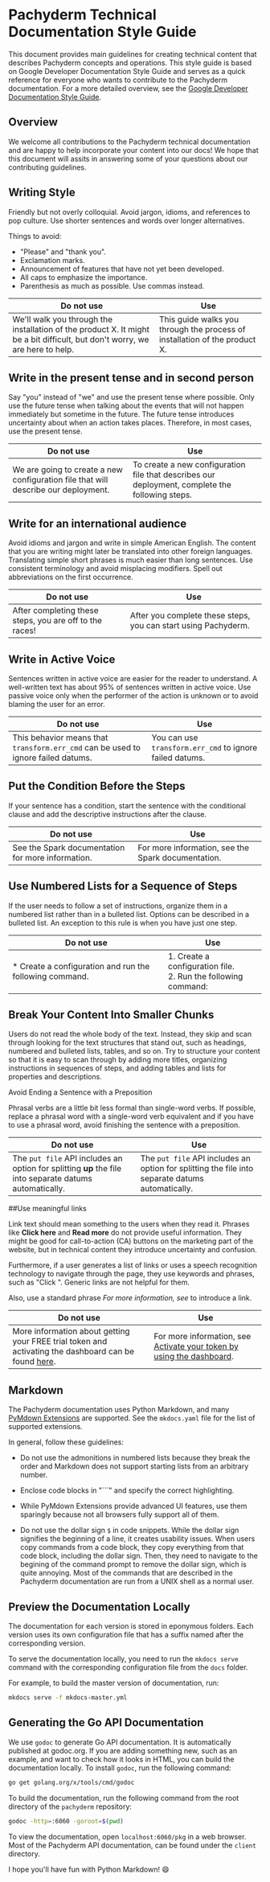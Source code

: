 # Pachyderm Technical Documentation Style Guide

This document provides main guidelines for creating technical content that
describes Pachyderm concepts and operations. This style guide is based on Google
Developer Documentation Style Guide and serves as a quick reference for everyone
who wants to contribute to the Pachyderm documentation. For a more detailed
overview, see the
[Google Developer Documentation Style Guide](https://developers.google.com/style/).

## Overview

We welcome all contributions to the Pachyderm technical documentation and are
happy to help incorporate your content into our docs! We hope that this document
will assits in answering some of your questions about our contributing
guidelines.

## Writing Style

Friendly but not overly colloquial. Avoid jargon, idioms, and references to pop
culture. Use shorter sentences and words over longer alternatives.

Things to avoid:

-   "Please" and "thank you".
-   Exclamation marks.
-   Announcement of features that have not yet been developed.
-   All caps to emphasize the importance.
-   Parenthesis as much as possible. Use commas instead.

| Do not use                                                                                                                   | Use                                                                        |
| ---------------------------------------------------------------------------------------------------------------------------- | -------------------------------------------------------------------------- |
| We'll walk you through the installation of the product X. It might be a bit difficult, but don't worry, we are here to help. | This guide walks you through the process of installation of the product X. |

## Write in the present tense and in second person

Say "you" instead of "we" and use the present tense where possible. Only use the
future tense when talking about the events that will not happen immediately but
sometime in the future. The future tense introduces uncertainty about when an
action takes places. Therefore, in most cases, use the present tense.

| Do not use                                                                         | Use                                                                                             |
| ---------------------------------------------------------------------------------- | ----------------------------------------------------------------------------------------------- |
| We are going to create a new configuration file that will describe our deployment. | To create a new configuration file that describes our deployment, complete the following steps. |

## Write for an international audience

Avoid idioms and jargon and write in simple American English. The content that
you are writing might later be translated into other foreign languages.
Translating simple short phrases is much easier than long sentences. Use
consistent terminology and avoid misplacing modifiers. Spell out abbreviations
on the first occurrence.

| Do not use                                              | Use                                                            |
| ------------------------------------------------------- | -------------------------------------------------------------- |
| After completing these steps, you are off to the races! | After you complete these steps, you can start using Pachyderm. |

## Write in Active Voice

Sentences written in active voice are easier for the reader to understand. A
well-written text has about 95% of sentences written in active voice. Use
passive voice only when the performer of the action is unknown or to avoid
blaming the user for an error.

| Do not use                                                                        | Use                                                      |
| --------------------------------------------------------------------------------- | -------------------------------------------------------- |
| This behavior means that `transform.err_cmd` can be used to ignore failed datums. | You can use `transform.err_cmd` to ignore failed datums. |

## Put the Condition Before the Steps

If your sentence has a condition, start the sentence with the conditional clause
and add the descriptive instructions after the clause.

| Do not use                                        | Use                                                |
| ------------------------------------------------- | -------------------------------------------------- |
| See the Spark documentation for more information. | For more information, see the Spark documentation. |

## Use Numbered Lists for a Sequence of Steps

If the user needs to follow a set of instructions, organize them in a numbered
list rather than in a bulleted list. Options can be described in a bulleted
list. An exception to this rule is when you have just one step.

| Do not use                                               | Use                                                                |
| -------------------------------------------------------- | ------------------------------------------------------------------ |
| \* Create a configuration and run the following command. | 1. Create a configuration file. <br> 2. Run the following command: |

## Break Your Content Into Smaller Chunks

Users do not read the whole body of the text. Instead, they skip and scan
through looking for the text structures that stand out, such as headings,
numbered and bulleted lists, tables, and so on. Try to structure your content so
that it is easy to scan through by adding more titles, organizing instructions
in sequences of steps, and adding tables and lists for properties and
descriptions.

Avoid Ending a Sentence with a Preposition

Phrasal verbs are a little bit less formal than single-word verbs. If possible,
replace a phrasal word with a single-word verb equivalent and if you have to use
a phrasal word, avoid finishing the sentence with a preposition.

| Do not use                                                                                              | Use                                                                                              |
| ------------------------------------------------------------------------------------------------------- | ------------------------------------------------------------------------------------------------ |
| The `put file` API includes an option for splitting **up** the file into separate datums automatically. | The `put file` API includes an option for splitting the file into separate datums automatically. |

##Use meaningful links

Link text should mean something to the users when they read it. Phrases like
**Click here** and **Read more** do not provide useful information. They might
be good for call-to-action (CA) buttons on the marketing part of the website,
but in technical content they introduce uncertainty and confusion.

Furthermore, if a user generates a list of links or uses a speech recognition
technology to navigate through the page, they use keywords and phrases, such as
"Click <text>". Generic links are not helpful for them.

Also, use a standard phrase _For more information, see <link>_ to introduce a
link.

| Do not use                                                                                                                                                                                       | Use                                                                                                                                                               |
| ------------------------------------------------------------------------------------------------------------------------------------------------------------------------------------------------ | ----------------------------------------------------------------------------------------------------------------------------------------------------------------- |
| More information about getting your FREE trial token and activating the dashboard can be found [here](https://docs.pachyderm.com/latest/enterprise/deployment/#activate-by-using-the-dashboard). | For more information, see [Activate your token by using the dashboard](https://docs.pachyderm.com/latest/enterprise/deployment/#activate-by-using-the-dashboard). |

## Markdown

The Pachyderm documentation uses Python Markdown, and many
[PyMdown Extensions](https://facelessuser.github.io/pymdown-extensions/) are
supported. See the `mkdocs.yaml` file for the list of supported extensions.

In general, follow these guidelines:

-   Do not use the admonitions in numbered lists because they break the order
    and Markdown does not support starting lists from an arbitrary number.

-   Enclose code blocks in "```" and specify the correct highlighting.

-   While PyMdown Extensions provide advanced UI features, use them sparingly
    because not all browsers fully support all of them.

-   Do not use the dollar sign `$` in code snippets. While the dollar sign
    signifies the beginning of a line, it creates usability issues. When users
    copy commands from a code block, they copy everything from that code block,
    including the dollar sign. Then, they need to navigate to the begining of
    the command prompt to remove the dollar sign, which is quite annoying. Most
    of the commands that are described in the Pachyderm documentation are run
    from a UNIX shell as a normal user.

## Preview the Documentation Locally

The documentation for each version is stored in eponymous folders. Each version
uses its own configuration file that has a suffix named after the corresponding
version.

To serve the documentation locally, you need to run the `mkdocs serve` command
with the corresponding configuration file from the `docs` folder.

For example, to build the master version of documentation, run:

```bash
mkdocs serve -f mkdocs-master.yml
```

## Generating the Go API Documentation

We use `godoc` to generate Go API documentation. It is automatically published
at godoc.org. If you are adding something new, such as an example, and want to
check how it looks in HTML, you can build the documentation locally. To install
`godoc`, run the following command:

```bash
go get golang.org/x/tools/cmd/godoc
```

To build the documentation, run the following command from the root directory of
the `pachyderm` repository:

```bash
godoc -http=:6060 -goroot=$(pwd)
```

To view the documentation, open `localhost:6060/pkg` in a web browser. Most of
the Pachyderm API documentation, can be found under the `client` directory.

I hope you'll have fun with Python Markdown! :smile:
